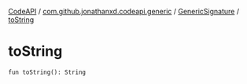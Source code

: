 [CodeAPI](../../index.md) / [com.github.jonathanxd.codeapi.generic](../index.md) / [GenericSignature](index.md) / [toString](.)

# toString

`fun toString(): String`